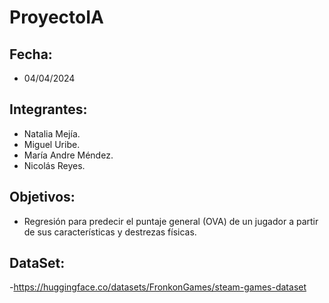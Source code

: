 # ProyectoIA

## Fecha: 
- 04/04/2024
  
## Integrantes: 
- Natalia Mejía.
- Miguel Uribe.
- María Andre Méndez.
- Nicolás Reyes.

## Objetivos: 
- Regresión para predecir el puntaje general (OVA) de un jugador a partir de sus características y destrezas físicas.

## DataSet:
-https://huggingface.co/datasets/FronkonGames/steam-games-dataset
